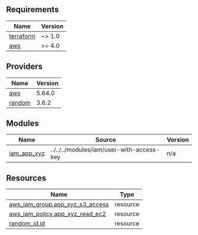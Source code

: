 <!-- BEGIN_TF_DOCS -->
## Requirements

| Name | Version |
|------|---------|
| <a name="requirement_terraform"></a> [terraform](#requirement\_terraform) | ~> 1.0 |
| <a name="requirement_aws"></a> [aws](#requirement\_aws) | >= 4.0 |

## Providers

| Name | Version |
|------|---------|
| <a name="provider_aws"></a> [aws](#provider\_aws) | 5.64.0 |
| <a name="provider_random"></a> [random](#provider\_random) | 3.6.2 |

## Modules

| Name | Source | Version |
|------|--------|---------|
| <a name="module_iam_app_xyz"></a> [iam\_app\_xyz](#module\_iam\_app\_xyz) | ../../../modules/iam/user-with-access-key | n/a |

## Resources

| Name | Type |
|------|------|
| [aws_iam_group.app_xyz_s3_access](https://registry.terraform.io/providers/hashicorp/aws/latest/docs/resources/iam_group) | resource |
| [aws_iam_policy.app_xyz_read_ec2](https://registry.terraform.io/providers/hashicorp/aws/latest/docs/resources/iam_policy) | resource |
| [random_id.id](https://registry.terraform.io/providers/hashicorp/random/latest/docs/resources/id) | resource |
<!-- END_TF_DOCS -->